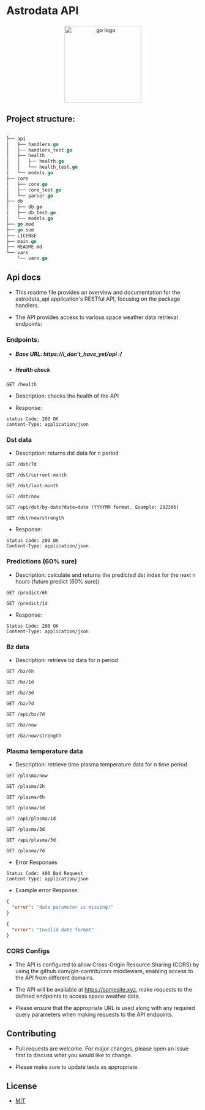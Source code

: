 # Astrodata API

###

<div align="center">
  <img src="https://cdn.jsdelivr.net/gh/devicons/devicon/icons/go/go-original.svg" height="200" alt="go logo"  />
</div>

###

## Project structure:

```go
.
├── api
│   ├── handlers.go
│   ├── handlers_test.go
│   ├── health
│   │   ├── health.go
│   │   └── health_test.go
│   └── models.go
├── core
│   ├── core.go
│   ├── core_test.go
│   └── parser.go
├── db
│   ├── db.go
│   ├── db_test.go
│   └── models.go
├── go.mod
├── go.sum
├── LICENSE
├── main.go
├── README.md
└── vars
    └── vars.go
```

## Api docs

- This readme file provides an overview and documentation for the astrodata_api application's RESTful API, 
  focusing on the package handlers.

- The API provides access to various space weather data retrieval endpoints:

### Endpoints:

- ##### Base URL: https://i_don't_have_yet/api :(

- ##### Health check

```http
GET /health
```
- Description: checks the health of the API

- Response:

```http
status Code: 200 OK
content-Type: application/json
```

### Dst data

- Description: returns dst data for n period

```http
GET /dst/7d
```

```http
GET /dst/current-month
```

```http
GET /dst/last-month
```

```http
GET /dst/now
```

```http
GET /api/dst/by-date?date=data (YYYYMM format, Example: 202306)
```

```http
GET /dst/now/strength
```

- Response:
```http
Status Code: 200 OK
Content-Type: application/json
```

### Predictions (60% sure)

- Description: calculate and returns the predicted dst index for the next n hours (future predict (60% sure))

```http
GET /predict/6h
```

```http
GET /predict/1d
```

- Response:

```http
Status Code: 200 OK
Content-Type: application/json
```

### Bz data

- Description: retrieve bz data for n period

```http
GET /bz/6h
```

```http
GET /bz/1d
```

```http
GET /bz/3d
```

```http
GET /bz/7d
```

```http
GET /api/bz/7d
```

```http
GET /bz/now
```

```http
GET /bz/now/strength
```

### Plasma temperature data

- Description: retrieve time plasma temperature data for n time period

```http
GET /plasma/now
```

```http
GET /plasma/2h
```

```http
GET /plasma/6h
```

```http
GET /plasma/1d
```

```http
GET /api/plasma/1d
```

```http
GET /plasma/3d
```

```http
GET /api/plasma/3d
```

```http
GET /plasma/7d
```

- Error Responses

```http
Status Code: 400 Bad Request
Content-Type: application/json
```

- Example error Response:

```json
{
  "error": "date parameter is missing!"
}
```

```json
{
  "error": "Invalid date format"
}
```

### CORS Configs

- The API is configured to allow Cross-Origin Resource Sharing (CORS) by using the github.com/gin-contrib/cors middleware, enabling access to the API from different domains.

- The API will be available at https://somesite.xyz, make requests to the defined endpoints to access space weather data.

- Please ensure that the appropriate URL is used along with any required query parameters when making requests to the API endpoints.

## Contributing

- Pull requests are welcome. For major changes, please open an issue first
to discuss what you would like to change.

- Please make sure to update tests as appropriate.

## License

- [MIT](https://choosealicense.com/licenses/mit/)
